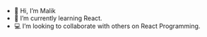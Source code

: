 - 👋 Hi, I’m Malik
- 🌱 I’m currently learning React.
- 💻 I’m looking to collaborate with others on React Programming.

<!---
mjones97/mjones97 is a ✨ special ✨ repository because its `README.md` (this file) appears on your GitHub profile.
You can click the Preview link to take a look at your changes.
--->
